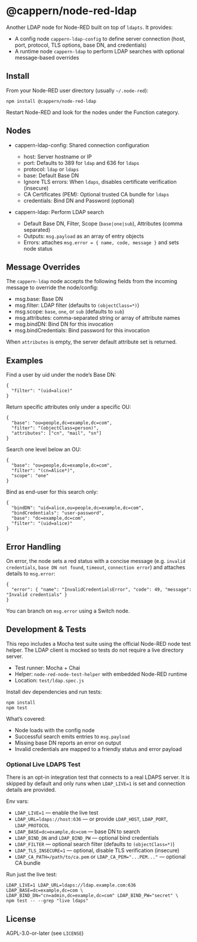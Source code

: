 # @cappern/node-red-ldap

Another LDAP node for Node-RED built on top of `ldapts`. It provides:

- A config node `cappern-ldap-config` to define server connection (host, port, protocol, TLS options, base DN, and credentials)
- A runtime node `cappern-ldap` to perform LDAP searches with optional message-based overrides


## Install

From your Node-RED user directory (usually `~/.node-red`):

```
npm install @cappern/node-red-ldap
```

Restart Node-RED and look for the nodes under the Function category.


## Nodes

- cappern-ldap-config: Shared connection configuration
  - host: Server hostname or IP
  - port: Defaults to 389 for `ldap` and 636 for `ldaps`
  - protocol: `ldap` or `ldaps`
  - base: Default Base DN
  - Ignore TLS errors: When `ldaps`, disables certificate verification (insecure)
  - CA Certificates (PEM): Optional trusted CA bundle for `ldaps`
  - credentials: Bind DN and Password (optional)

- cappern-ldap: Perform LDAP search
  - Default Base DN, Filter, Scope (`base|one|sub`), Attributes (comma separated)
  - Outputs: `msg.payload` as an array of entry objects
  - Errors: attaches `msg.error = { name, code, message }` and sets node status


## Message Overrides

The `cappern-ldap` node accepts the following fields from the incoming message to override the node/config:

- msg.base: Base DN
- msg.filter: LDAP filter (defaults to `(objectClass=*)`)
- msg.scope: `base`, `one`, or `sub` (defaults to `sub`)
- msg.attributes: comma-separated string or array of attribute names
- msg.bindDN: Bind DN for this invocation
- msg.bindCredentials: Bind password for this invocation

When `attributes` is empty, the server default attribute set is returned.


## Examples

Find a user by uid under the node’s Base DN:

```
{
  "filter": "(uid=alice)"
}
```

Return specific attributes only under a specific OU:

```
{
  "base": "ou=people,dc=example,dc=com",
  "filter": "(objectClass=person)",
  "attributes": ["cn", "mail", "sn"]
}
```

Search one level below an OU:

```
{
  "base": "ou=people,dc=example,dc=com",
  "filter": "(cn=Alice*)",
  "scope": "one"
}
```

Bind as end-user for this search only:

```
{
  "bindDN": "uid=alice,ou=people,dc=example,dc=com",
  "bindCredentials": "user-password",
  "base": "dc=example,dc=com",
  "filter": "(uid=alice)"
}
```


## Error Handling

On error, the node sets a red status with a concise message (e.g. `invalid credentials`, `base DN not found`, `timeout`, `connection error`) and attaches details to `msg.error`:

```
{
  "error": { "name": "InvalidCredentialsError", "code": 49, "message": "Invalid credentials" }
}
```

You can branch on `msg.error` using a Switch node.


## Development & Tests

This repo includes a Mocha test suite using the official Node-RED node test helper. The LDAP client is mocked so tests do not require a live directory server.

- Test runner: Mocha + Chai
- Helper: `node-red-node-test-helper` with embedded Node-RED runtime
- Location: `test/ldap.spec.js`

Install dev dependencies and run tests:

```
npm install
npm test
```

What’s covered:

- Node loads with the config node
- Successful search emits entries to `msg.payload`
- Missing base DN reports an error on output
- Invalid credentials are mapped to a friendly status and error payload

### Optional Live LDAPS Test

There is an opt-in integration test that connects to a real LDAPS server. It is skipped by default and only runs when `LDAP_LIVE=1` is set and connection details are provided.

Env vars:

- `LDAP_LIVE=1` — enable the live test
- `LDAP_URL=ldaps://host:636` — or provide `LDAP_HOST`, `LDAP_PORT`, `LDAP_PROTOCOL`
- `LDAP_BASE=dc=example,dc=com` — base DN to search
- `LDAP_BIND_DN` and `LDAP_BIND_PW` — optional bind credentials
- `LDAP_FILTER` — optional search filter (defaults to `(objectClass=*)`)
- `LDAP_TLS_INSECURE=1` — optional, disable TLS verification (insecure)
- `LDAP_CA_PATH=/path/to/ca.pem` or `LDAP_CA_PEM="...PEM..."` — optional CA bundle

Run just the live test:

```
LDAP_LIVE=1 LDAP_URL=ldaps://ldap.example.com:636 LDAP_BASE=dc=example,dc=com \
LDAP_BIND_DN="cn=admin,dc=example,dc=com" LDAP_BIND_PW="secret" \
npm test -- --grep "live ldaps"
```


## License

AGPL-3.0-or-later (see `LICENSE`)
